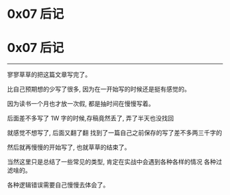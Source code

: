 # 0x07 后记

# 0x07 后记

* * *

寥寥草草的把这篇文章写完了。

比自己预期想的少写了很多, 因为在一开始写的时候还是挺有感觉的。

因为读书一个月也才放一次假, 都是抽时间在慢慢写着。

后面差不多写了 1W 字的时候,存稿竟然丢了, 弄了半天也没找回

就感觉不想写了, 后面又翻了翻 找到了一篇自己之前保存的写了差不多两三千字的

然后就再慢慢的开始写了, 也就草草的结束了。

当然这里只是总结了一些常见的类型, 肯定在实战中会遇到各种各样的情况 各种过滤啥的。

各种逻辑错误需要自己慢慢去体会了。